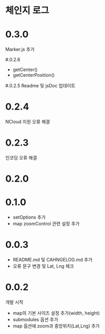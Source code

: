 # 체인지 로그

# 0.3.0
Marker.js 추가

#.0.2.6
* getCenter()
* getCenterPosition()

#.0.2.5
Readme 및 jsDoc 업데이트

# 0.2.4
NCloud 지원 오류 해결

# 0.2.3
인코딩 오류 해결

# 0.2.0

# 0.1.0
* setOptions 추가
* map zoomControl 관련 설정 추가

# 0.0.3 
* README.md 및 CAHNGELOG.md 추가 
* 오류 문구 변경 및 Lat, Lng 체크

# 0.0.2
개발 시작
* map의 기본 사이즈 설정 추가(width, height)
* submodules 옵션 추가
* map 옵션에 zoom과 중앙위치(Lat,Lng) 추가
